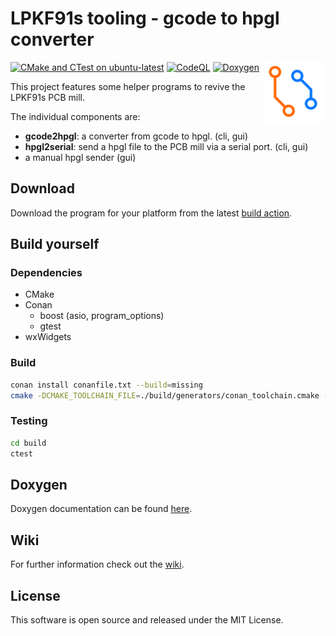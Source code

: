 # LPKF91s tooling - gcode to hpgl converter

<img src="./media/lpkf91s_controller_logo.svg" alt="logo" align="right" align="left" width="100" height="100" />

[![CMake and CTest on ubuntu-latest](https://github.com/314rs/lpkf91s/actions/workflows/cmake.yml/badge.svg)](https://github.com/314rs/lpkf91s/actions/workflows/cmake.yml)
[![CodeQL](https://github.com/314rs/lpkf91s/actions/workflows/codeql.yml/badge.svg)](https://github.com/314rs/lpkf91s/actions/workflows/codeql.yml)
[![Doxygen](https://github.com/314rs/lpkf91s/actions/workflows/doxygen.yml/badge.svg)](https://github.com/314rs/lpkf91s/actions/workflows/doxygen.yml)

This project features some helper programs to revive the LPKF91s PCB mill.

The individual components are:

- __gcode2hpgl__: a converter from gcode to hpgl. (cli, gui)
- __hpgl2serial__: send a hpgl file to the PCB mill via a serial port. (cli, gui)
- a manual hpgl sender (gui)

## Download

Download the program for your platform from the latest [build action](https://github.com/314rs/lpkf91s/actions/workflows/cmake.yml).

## Build yourself

### Dependencies

- CMake
- Conan
  - boost (asio, program_options)
  - gtest
- wxWidgets

### Build

```sh
conan install conanfile.txt --build=missing
cmake -DCMAKE_TOOLCHAIN_FILE=./build/generators/conan_toolchain.cmake -S. -B./build -G "YourGeneratorHere"
```

### Testing

```sh
cd build
ctest
```

## Doxygen

Doxygen documentation can be found [here](https://314rs.github.io/lpkf91s/).

## Wiki

For further information check out the [wiki](https://github.com/314rs/lpkf91s/wiki).

## License

This software is open source and released under the MIT License.
